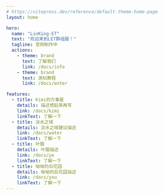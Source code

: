 ```yaml
---
# https://vitepress.dev/reference/default-theme-home-page
layout: home

hero:
  name: "LinKing-ET"
  text: "欢迎来到LET群组服！"
  tagline: 官网制作中
  actions:
    - theme: brand
      text: 了解我们
      link: /docs/info
    - theme: brand
      text: 游玩教程
      link: /docs/enter

features:
  - title: Kimi的万事屋
    details: 描述想起来再写
    link: /docs/kimi
    linkText: 了解一下
  - title: 淡水之域
    details: 淡水之域建议描述
    link: /docs/water
    linkText: 了解一下
  - title: 叶服
    details: 叶服描述
    link: /docs/ye
    linkText: 了解一下
  - title: 呦呦的后花园
    details: 呦呦的后花园描述
    link: /docs/you
    linkText: 了解一下
---
```


